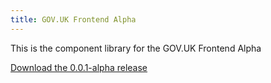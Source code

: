 ```yaml
---
title: GOV.UK Frontend Alpha
---
```


This is the component library for the GOV.UK Frontend Alpha

[Download the 0.0.1-alpha release](https://github.com/alphagov/govuk_frontend_alpha/releases/download/0.0.1-alpha/govuk_frontend_alpha-0.0.1-npm.tgz)
